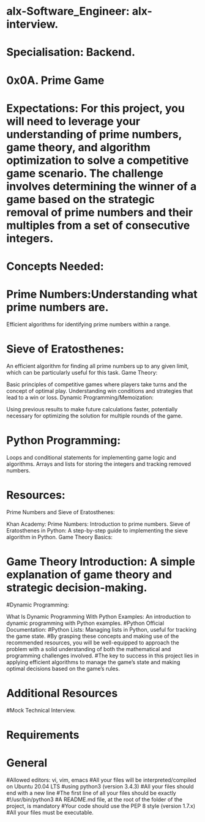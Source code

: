 # alx-Software_Engineer: alx-interview.

# Specialisation: Backend.

# 0x0A. Prime Game

# Expectations:	For this project, you will need to leverage your understanding of prime numbers, game theory, and algorithm optimization to solve a competitive game scenario. The challenge involves determining the winner of a game based on the strategic removal of prime numbers and their multiples from a set of consecutive integers.

# Concepts Needed:
# Prime Numbers:Understanding what prime numbers are.
Efficient algorithms for identifying prime numbers within a range.
# Sieve of Eratosthenes:

An efficient algorithm for finding all prime numbers up to any given limit, which can be particularly useful for this task.
Game Theory:

Basic principles of competitive games where players take turns and the concept of optimal play.
Understanding win conditions and strategies that lead to a win or loss.
Dynamic Programming/Memoization:

Using previous results to make future calculations faster, potentially necessary for optimizing the solution for multiple rounds of the game.
# Python Programming:

Loops and conditional statements for implementing game logic and algorithms.
Arrays and lists for storing the integers and tracking removed numbers.
# Resources:
Prime Numbers and Sieve of Eratosthenes:

Khan Academy: Prime Numbers: Introduction to prime numbers.
Sieve of Eratosthenes in Python: A step-by-step guide to implementing the sieve algorithm in Python.
Game Theory Basics:

# Game Theory Introduction: A simple explanation of game theory and strategic decision-making.
#Dynamic Programming:

What Is Dynamic Programming With Python Examples: An introduction to dynamic programming with Python examples.
#Python Official Documentation:
#Python Lists: Managing lists in Python, useful for tracking the game state.
#By grasping these concepts and making use of the recommended resources, you will be well-equipped to approach the problem with a solid understanding of both the mathematical and programming challenges involved. 
#The key to success in this project lies in applying efficient algorithms	to manage the game’s state and making optimal decisions based on the game’s rules.

# Additional Resources
#Mock Technical Interview.
# Requirements
# General
#Allowed editors: vi, vim, emacs
#All your files will be interpreted/compiled on Ubuntu 20.04 LTS 
#using python3 (version 3.4.3)
#All your files should end with a new line
#The first line of all your files should be exactly #!/usr/bin/python3
#A README.md file, at the root of the folder of the project, is mandatory
#Your code should use the PEP 8 style (version 1.7.x)
#All your files must be executable.

